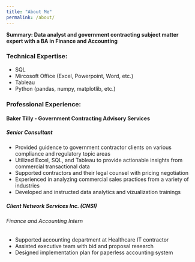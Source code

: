 ```yaml
---
title: "About Me"
permalink: /about/
---
```


<strong>**Summary:** Data analyst and government contracting subject matter expert with a BA in Finance and Accounting</strong>

### **Technical Expertise:**
+ SQL 
+ Mircosoft Office (Excel, Powerpoint, Word, etc.) 
+ Tableau
+ Python (pandas, numpy, matplotlib, etc.)

### **Professional Experience:**
#### Baker Tilly - Government Contracting Advisory Services
##### Senior Consultant
+ 	Provided guidence to government contractor clients on various compliance and regulatory topic areas
+ 	Utilized Excel, SQL, and Tableau to provide actionable insights from commercial transactional data
+ 	Supported contractors and their legal counsel with pricing negotiation 
+ 	Experienced in analyzing commercial sales practices from a variety of industries 
+ 	Developed and instructed data analytics and vizualization trainings

##### Client Network Services Inc. (CNSI)
###### Finance and Accounting Intern 
+ 	Supported accounting department at Healthcare IT contractor 
+ 	Assisted executive team with bid and proposal research 
+ 	Designed implementation plan for paperless accounting system 




